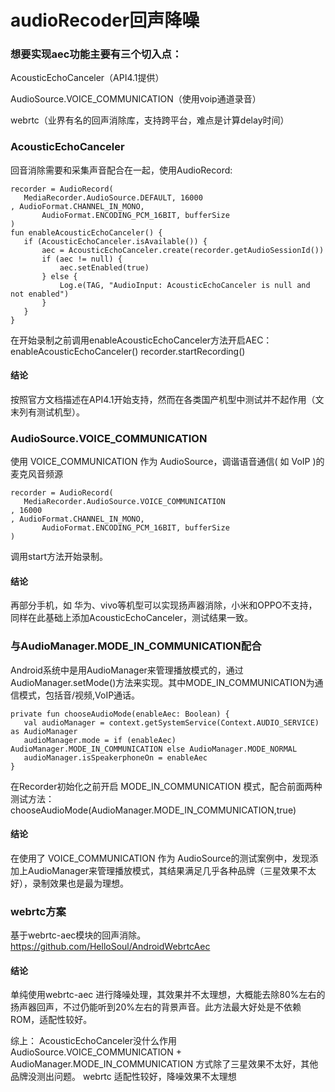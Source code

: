 # audioRecoder回声降噪

### 想要实现aec功能主要有三个切入点：
AcousticEchoCanceler（API4.1提供）

AudioSource.VOICE_COMMUNICATION（使用voip通道录音）

webrtc（业界有名的回声消除库，支持跨平台，难点是计算delay时间）
### AcousticEchoCanceler
回音消除需要和采集声音配合在一起，使用AudioRecord:
```
recorder = AudioRecord(
   MediaRecorder.AudioSource.DEFAULT, 16000 
, AudioFormat.CHANNEL_IN_MONO,
       AudioFormat.ENCODING_PCM_16BIT, bufferSize
)
fun enableAcousticEchoCanceler() {
   if (AcousticEchoCanceler.isAvailable()) {
       aec = AcousticEchoCanceler.create(recorder.getAudioSessionId())
       if (aec != null) {
           aec.setEnabled(true)
       } else {
           Log.e(TAG, "AudioInput: AcousticEchoCanceler is null and not enabled")
       }
   }
}
```
在开始录制之前调用enableAcousticEchoCanceler方法开启AEC：
enableAcousticEchoCanceler()
recorder.startRecording()

#### 结论
按照官方文档描述在API4.1开始支持，然而在各类国产机型中测试并不起作用（文末列有测试机型）。
### AudioSource.VOICE_COMMUNICATION
使用 VOICE_COMMUNICATION 作为 AudioSource，调谐语音通信( 如 VoIP )的麦克风音频源
```
recorder = AudioRecord(
   MediaRecorder.AudioSource.VOICE_COMMUNICATION
, 16000 
, AudioFormat.CHANNEL_IN_MONO,
       AudioFormat.ENCODING_PCM_16BIT, bufferSize
)
```
调用start方法开始录制。
#### 结论
再部分手机，如 华为、vivo等机型可以实现扬声器消除，小米和OPPO不支持，同样在此基础上添加AcousticEchoCanceler，测试结果一致。
### 与AudioManager.MODE_IN_COMMUNICATION配合
Android系统中是用AudioManager来管理播放模式的，通过AudioManager.setMode()方法来实现。其中MODE_IN_COMMUNICATION为通信模式，包括音/视频,VoIP通话。 
```
private fun chooseAudioMode(enableAec: Boolean) {
   val audioManager = context.getSystemService(Context.AUDIO_SERVICE) as AudioManager
   audioManager.mode = if (enableAec) AudioManager.MODE_IN_COMMUNICATION else AudioManager.MODE_NORMAL
   audioManager.isSpeakerphoneOn = enableAec
}
```
在Recorder初始化之前开启 MODE_IN_COMMUNICATION 模式，配合前面两种测试方法：
chooseAudioMode(AudioManager.MODE_IN_COMMUNICATION,true)
#### 结论
在使用了 VOICE_COMMUNICATION 作为 AudioSource的测试案例中，发现添加上AudioManager来管理播放模式，其结果满足几乎各种品牌（三星效果不太好），录制效果也是最为理想。
### webrtc方案
基于webrtc-aec模块的回声消除。
https://github.com/HelloSoul/AndroidWebrtcAec
#### 结论
单纯使用webrtc-aec 进行降噪处理，其效果并不太理想，大概能去除80%左右的扬声器回声，不过仍能听到20%左右的背景声音。此方法最大好处是不依赖ROM，适配性较好。

综上：
AcousticEchoCanceler没什么作用
AudioSource.VOICE_COMMUNICATION + AudioManager.MODE_IN_COMMUNICATION
方式除了三星效果不太好，其他品牌没测出问题。
webrtc 适配性较好，降噪效果不太理想
